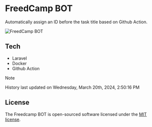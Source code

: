 # FreedCamp BOT

Automatically assign an ID before the task title based on Github Action.

![FreedCamp BOT](https://repository-images.githubusercontent.com/737932867/7d34798b-2680-471c-b089-a78a718d3d6a)

## Tech

- Laravel
- Docker
- Github Action

> [!NOTE]  
> History last updated on Wednesday, March 20th, 2024, 2:50:16 PM

## License

The Freedcamp BOT is open-sourced software licensed under the [MIT license](https://opensource.org/licenses/MIT).
